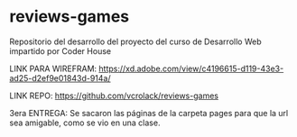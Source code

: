 # reviews-games
Repositorio del desarrollo del proyecto del curso de Desarrollo Web impartido por Coder House

LINK PARA WIREFRAM:
https://xd.adobe.com/view/c4196615-d119-43e3-ad25-d2ef9e01843d-914a/

LINK REPO:
https://github.com/vcrolack/reviews-games

3era ENTREGA:
  Se sacaron las páginas de la carpeta pages para que la url sea amigable, como se vio en una clase.
